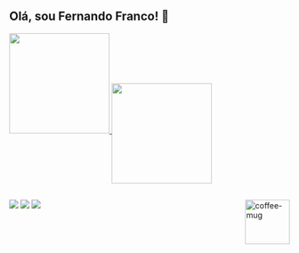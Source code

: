 ## Olá, sou Fernando Franco! 👋

<div>
  <a href="https://github.com/FernandoFranco06">
  <img height="180em" src="https://github-readme-stats.vercel.app/api?username=fernandofranco06&show_icons=true&theme=dark&include_all_commits=true&count_private=true"/>
  <img align="middle" height="180em" src="https://github-readme-stats.vercel.app/api/top-langs/?username=fernandofranco06&layout=compact&langs_count=16&theme=dark"/>
</div>

<img align="right" height="80" width="auto" alt="coffee-mug" src="https://media4.giphy.com/media/XrQBv6QBqk6q52PzAo/giphy.gif?cid=6c09b952lq0881knkh4imbshx89605md3o0hsglw4s9e6kq7&ep=v1_gifs_search&rid=giphy.gif&ct=g">

##

<div>
  <a href="https://www.instagram.com/fernando_franco.06/" target="_blank"><img src="https://img.shields.io/badge/Instagram-E4405F?style=for-the-badge&logo=instagram&logoColor=white" target="_blank"></a>
  <a href="mailto:fernandorfranco06@gmail.com" target="_blank"><img src="https://img.shields.io/badge/-Gmail-%23333?style=for-the-badge&logo=gmail&logoColor=white" target="_blank"></a>
  <a href="https://www.linkedin.com/in/fernando-ramos-franco/" target="_blank"><img src="https://img.shields.io/badge/LinkedIn-0077B5?style=for-the-badge&logo=linkedin&logoColor=white" target="_blank"></a>
</div>

